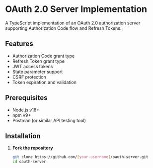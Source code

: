 # OAuth 2.0 Server Implementation

A TypeScript implementation of an OAuth 2.0 authorization server supporting Authorization Code flow and Refresh Tokens.

## Features

- Authorization Code grant type
- Refresh Token grant type
- JWT access tokens
- State parameter support
- CSRF protection
- Token expiration and validation

## Prerequisites

- Node.js v18+
- npm v9+
- Postman (or similar API testing tool)

## Installation

1. **Fork the repository**
   ```bash
   git clone https://github.com/[your-username]/oauth-server.git
   cd oauth-server    
